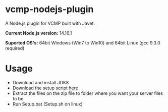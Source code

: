# vcmp-nodejs-plugin
A Node.js plugin for VCMP built with Javet.

**Current Node.js version:** 14.16.1

**Suported OS's:** 64bit Windows (Win7 to Win10) and 64bit Linux (gcc 9.3.0 required) 

# Usage
- Download and install JDK8
- Download the setup script [here](https://github.com/newk5/NodeJSPluginSetup/releases)
-   Extract the files on the zip file to folder where you want your server files to be
-   Run Setup.bat (Setup.sh on linux) 

